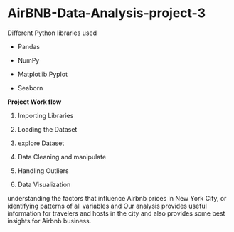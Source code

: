 # AirBNB-Data-Analysis-project-3

Different Python libraries used
* Pandas

* NumPy

* Matplotlib.Pyplot

* Seaborn

**Project Work flow**

1. Importing Libraries

2. Loading the Dataset

3. explore Dataset

3. Data Cleaning and manipulate

4. Handling Outliers

5. Data Visualization



understanding the factors that influence Airbnb prices in New York City, or identifying patterns of all variables and Our analysis provides useful information for travelers and hosts in the city and also provides some best insights for Airbnb business.



